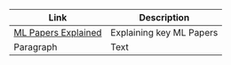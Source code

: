 
| Link      | Description |
| ----------- | ----------- |
| [ML Papers Explained](https://github.com/dair-ai/ML-Papers-Explained)      | Explaining key ML Papers |
| Paragraph   | Text        |


